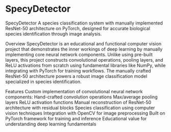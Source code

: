 # SpecyDetector
SpecyDetector
A species classification system with manually implemented ResNet-50 architecture on PyTorch, designed for accurate biological species identification through image analysis.

Overview
SpecyDetector is an educational and functional computer vision project that demonstrates the inner workings of deep learning by manually implementing core neural network components. Unlike using pre-built layers, this project constructs convolutional operations, pooling layers, and ReLU activations from scratch using fundamental libraries like NumPy, while integrating with PyTorch for training workflows. The manually crafted ResNet-50 architecture powers a robust image classification model specialized in species identification.

Features
Custom implementation of convolutional neural network components:
Hand-crafted convolution operations
Max/average pooling layers
ReLU activation functions
Manual reconstruction of ResNet-50 architecture with residual blocks
Species classification using computer vision techniques
Integration with OpenCV for image preprocessing
Built on PyTorch framework for training and inference
Educational value for understanding deep learning fundamentals

